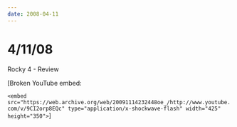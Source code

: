 ```yaml
---
date: 2008-04-11
---
```

# 4/11/08

Rocky 4 - Review

[Broken YouTube embed:

`<embed src="https://web.archive.org/web/20091114232448oe_/http://www.youtube.com/v/9CI2orp8EQc" type="application/x-shockwave-flash" width="425" height="350">`]